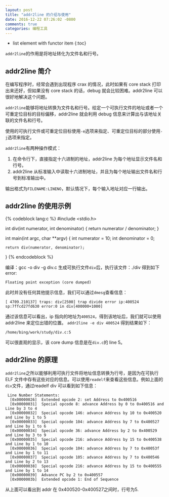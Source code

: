 ```yaml
---
layout: post
title: "addr2line 的介绍与使用"
date: 2016-12-22 07:26:02 -0800
comments: true
categories: 编程工具
---
```


* list element with functor item
{:toc}

`addr2line`的作用是将地址转化为文件名和行号。  
<!--more-->

## addr2line 简介
在编写程序时，经常会遇到出现程序 crax 的情况，此时如果有 core stack 打印出来还好，但如果没有 core stack 的话，debug 就会比较困难。addr2line 可以很好地解决这个问题。  

`addr2line`能够将地址转换为文件名和行号。给定一个可执行文件的地址或者一个可重定位目标的目标偏移，addr2line 就会利用 debug 信息来计算出与该地址关联的文件名和行号。  

使用的可执行文件或可重定位目标使用`-e`选项来指定、可重定位目标的部分使用`-j`选项来指定。

`addr2line`有两种操作模式：  
1. 在命令行下，直接指定十六进制的地址，addr2line 为每个地址显示文件名和行号。  
2. addr2line 从标准输入中读取十六进制地址，并且为每个地址输出文件名和行号到标准输出中。  

输出格式为`FILENAME:LINENO`，默认情况下，每个输入地址对应一行输出。  


## addr2line 的使用示例
{% codeblock lang:c %}
#include <stdio.h>

int div(int numerator, int denominator)
{
    return numerator / denominator;
}

int main(int argc, char **argv)
{
    int numerator   = 10;
    int denominator = 0;

    return div(numerator, denominator);
}
{% endcodeblock %}

编译：gcc -o div -g div.c
生成可执行文件`div`后，执行该文件：./div 得到如下error:  
```
Floating point exception (core dumped)
```

此时并没有任何其他提示信息，我们可以通过`dmesg`查看信息：  
```
[ 4709.210137] traps: div[2500] trap divide error ip:400524 sp:7ffcd27fd630 error:0 in div[400000+1000]
```
通过该信息可以看出，ip 指向的地址为`400524`，得到该地址后，我们就可以使用 addr2line 来定位出错的位置。 
`addr2line -e div 400524` 得到结果如下：  
```
/home/bing/work/study/div.c:5
```

可以很直观的显示，该 core  dump 信息是在`div.c`的 line 5。  

## addr2line 的原理
`addr2line`之所以能够利用可执行文件将地址信息转换为行号，是因为在可执行 ELF 文件中存有这些对应的信息。可以使用`readelf`来查看这些信息。例如上面的`div`文件，通过readelf div 可以看到如下信息：
```
 Line Number Statements:
  [0x00000026]  Extended opcode 2: set Address to 0x400516
  [0x00000031]  Special opcode 8: advance Address by 0 to 0x400516 and Line by 3 to 4
  [0x00000032]  Special opcode 146: advance Address by 10 to 0x400520 and Line by 1 to 5
  [0x00000033]  Special opcode 104: advance Address by 7 to 0x400527 and Line by 1 to 6
  [0x00000034]  Special opcode 36: advance Address by 2 to 0x400529 and Line by 3 to 9
  [0x00000035]  Special opcode 216: advance Address by 15 to 0x400538 and Line by 1 to 10
  [0x00000036]  Special opcode 104: advance Address by 7 to 0x40053f and Line by 1 to 11
  [0x00000037]  Special opcode 105: advance Address by 7 to 0x400546 and Line by 2 to 13
  [0x00000038]  Special opcode 216: advance Address by 15 to 0x400555 and Line by 1 to 14
  [0x00000039]  Advance PC by 2 to 0x400557
  [0x0000003b]  Extended opcode 1: End of Sequence
```
从上面可以看出到 addr 在 0x400520-0x400527之间时，行号为5. 


